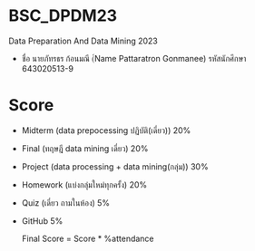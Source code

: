 # BSC_DPDM23
Data Preparation And Data Mining 2023
- ชื่อ นายภัทรธร ก้อนมณี (์Name Pattaratron Gonmanee) รหัสนักศึกษา 643020513-9
# Score
- Midterm (data prepocessing ปฏิบัติ(เดี่ยว)) 20%
- Final (ทฤษฎี data mining เดี่ยว) 20%
- Project (data processing + data mining(กลุ่ม)) 30%
- Homework (แบ่งกลุ่มใหม่ทุกครั้ง) 20%
- Quiz (เดี่ยว ถามในห้อง) 5%
- GitHub 5%

  Final Score = Score * %attendance

